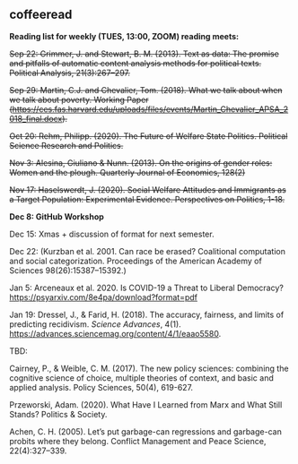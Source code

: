## coffeeread

**Reading list for weekly (TUES, 13:00, ZOOM) reading meets:**

~~Sep 22: Grimmer, J. and Stewart, B. M. (2013). Text as data: The promise and pitfalls of automatic content analysis methods for political texts. Political Analysis, 21(3):267–297.~~

~~Sep 29: Martin, C.J. and Chevalier, Tom. (2018). What we talk about when we talk about poverty. Working Paper (https://ces.fas.harvard.edu/uploads/files/events/Martin_Chevalier_APSA_2018_final.docx).~~

~~Oct 20: Rehm, Philipp. (2020). The Future of Welfare State Politics. Political Science Research and Politics.~~

~~Nov 3: Alesina, Giuliano & Nunn. (2013). On the origins of gender roles: Women and the plough. Quarterly Journal of Economics, 128(2)~~

~~Nov 17: Haselswerdt, J. (2020). Social Welfare Attitudes and Immigrants as a Target Population: Experimental Evidence. Perspectives on Politics, 1-18.~~

**Dec 8: GitHub Workshop**

Dec 15: Xmas + discussion of format for next semester.

Dec 22: (Kurzban et al. 2001. Can race be erased? Coalitional computation and social categorization. Proceedings of the American Academy of Sciences 98(26):15387–15392.)

Jan 5: Arceneaux et al. 2020. Is COVID-19 a Threat to Liberal Democracy? https://psyarxiv.com/8e4pa/download?format=pdf

Jan 19: Dressel, J., & Farid, H. (2018). The accuracy, fairness, and limits of predicting recidivism. _Science Advances_, 4(1). https://advances.sciencemag.org/content/4/1/eaao5580.

TBD:

Cairney, P., & Weible, C. M. (2017). The new policy sciences: combining the cognitive science of choice, multiple theories of context, and basic and applied analysis. Policy Sciences, 50(4), 619-627.

Przeworski, Adam. (2020). What Have I Learned from Marx and What Still Stands? Politics & Society.

Achen, C. H. (2005). Let’s put garbage-can regressions and garbage-can probits where they belong. Conflict Management and Peace Science, 22(4):327–339.
